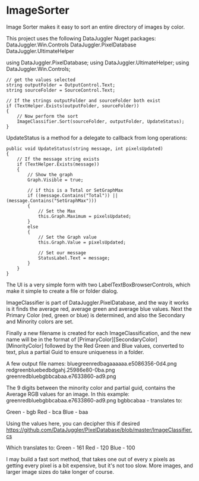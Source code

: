 # ImageSorter
Image Sorter makes it easy to sort an entire directory of images by color.

This project uses the following DataJuggler Nuget packages:
DataJuggler.Win.Controls
DataJuggler.PixelDatabase
DataJuggler.UltimateHelper

using DataJuggler.PixelDatabase;
using DataJuggler.UltimateHelper;
using DataJuggler.Win.Controls;

    // get the values selected
    string outputFolder = OutputControl.Text;
    string sourceFolder = SourceControl.Text;

    // If the strings outputFolder and sourceFolder both exist
    if (TextHelper.Exists(outputFolder, sourceFolder))
    {
        // Now perform the sort
        ImageClassifier.Sort(sourceFolder, outputFolder, UpdateStatus);
    }
    
UpdateStatus is a method for a delegate to callback from long operations:

    public void UpdateStatus(string message, int pixelsUpdated)
    {
        // If the message string exists
        if (TextHelper.Exists(message))
        {
            // Show the graph
            Graph.Visible = true;

            // if this is a Total or SetGraphMax
            if ((message.Contains("Total")) || (message.Contains("SetGraphMax")))
            {
                // Set the Max
                this.Graph.Maximum = pixelsUpdated;
            }
            else
            {
                // Set the Graph value
                this.Graph.Value = pixelsUpdated;

                // Set our message
                StatusLabel.Text = message;
            }
        }
    }
    
The UI is a very simple form with two LabelTextBoxBrowserControls, which make it simple to create a file or folder dialog.

ImageClassifier is part of DataJuggler.PixelDatabase, and the way it works is it finds the average red, average green and average blue values.
Next the Primary Color (red, green or blue) is determined, and also the Secondary and Minority colors are set.

Finally a new filename is created for each ImageClassification, and the new name will be in the format of [PrimaryColor][SecondaryColor][MinorityColor]
followed by the Red Green and Blue values, converted to text, plus a partial Guid to ensure uniqueness in a folder.

A few output file names:
bluegreenredbagaaaaaa.e5086356-0d4.png
redgreenbluebedbdgahj.25986e80-0ba.png
greenredbluebgbbcabaa.e7633860-ad9.png

The 9 digits between the minority color and partial guid, contains the Average RGB values for an image.
In this example:
greenredbluebgbbcabaa.e7633860-ad9.png
bgbbcabaa - translates to:

Green - bgb
Red - bca
Blue - baa

Using the values here, you can decipher this if desired
https://github.com/DataJuggler/PixelDatabase/blob/master/ImageClassifier.cs

Which translates to:
Green - 161
Red - 120
Blue - 100

I may build a fast sort method, that takes one out of every x pixels as getting every pixel is a bit expensive, 
but it's not too slow. More images, and larger image sizes do take longer of course.




